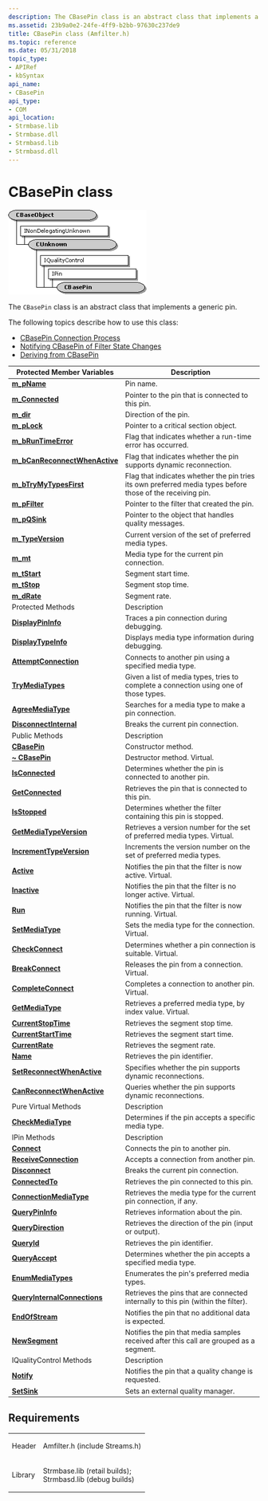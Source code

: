 ```yaml
---
description: The CBasePin class is an abstract class that implements a generic pin.
ms.assetid: 23b9a0e2-24fe-4ff9-b2bb-97630c237de9
title: CBasePin class (Amfilter.h)
ms.topic: reference
ms.date: 05/31/2018
topic_type: 
- APIRef
- kbSyntax
api_name: 
- CBasePin
api_type: 
- COM
api_location: 
- Strmbase.lib
- Strmbase.dll
- Strmbasd.lib
- Strmbasd.dll
---
```


# CBasePin class

![cbasepin class hierarchy](images/filter02.png)

The `CBasePin` class is an abstract class that implements a generic pin.

The following topics describe how to use this class:

-   [CBasePin Connection Process](cbasepin-connection-process.md)
-   [Notifying CBasePin of Filter State Changes](notifying-cbasepin-of-filter-state-changes.md)
-   [Deriving from CBasePin](deriving-from-cbasepin.md)



| Protected Member Variables                                               | Description                                                                                                |
|--------------------------------------------------------------------------|------------------------------------------------------------------------------------------------------------|
| [**m\_pName**](cbasepin-m-pname.md)                                     | Pin name.                                                                                                  |
| [**m\_Connected**](cbasepin-m-connected.md)                             | Pointer to the pin that is connected to this pin.                                                          |
| [**m\_dir**](cbasepin-m-dir.md)                                         | Direction of the pin.                                                                                      |
| [**m\_pLock**](cbasepin-m-plock.md)                                     | Pointer to a critical section object.                                                                      |
| [**m\_bRunTimeError**](cbasepin-m-bruntimeerror.md)                     | Flag that indicates whether a run-time error has occurred.                                                 |
| [**m\_bCanReconnectWhenActive**](cbasepin-m-bcanreconnectwhenactive.md) | Flag that indicates whether the pin supports dynamic reconnection.                                         |
| [**m\_bTryMyTypesFirst**](cbasepin-m-btrymytypesfirst.md)               | Flag that indicates whether the pin tries its own preferred media types before those of the receiving pin. |
| [**m\_pFilter**](cbasepin-m-pfilter.md)                                 | Pointer to the filter that created the pin.                                                                |
| [**m\_pQSink**](cbasepin-m-pqsink.md)                                   | Pointer to the object that handles quality messages.                                                       |
| [**m\_TypeVersion**](cbasepin-m-typeversion.md)                         | Current version of the set of preferred media types.                                                       |
| [**m\_mt**](cbasepin-m-mt.md)                                           | Media type for the current pin connection.                                                                 |
| [**m\_tStart**](cbasepin-m-tstart.md)                                   | Segment start time.                                                                                        |
| [**m\_tStop**](cbasepin-m-tstop.md)                                     | Segment stop time.                                                                                         |
| [**m\_dRate**](cbasepin-m-drate.md)                                     | Segment rate.                                                                                              |
| Protected Methods                                                        | Description                                                                                                |
| [**DisplayPinInfo**](cbasepin-displaypininfo.md)                        | Traces a pin connection during debugging.                                                                  |
| [**DisplayTypeInfo**](cbasepin-displaytypeinfo.md)                      | Displays media type information during debugging.                                                          |
| [**AttemptConnection**](cbasepin-attemptconnection.md)                  | Connects to another pin using a specified media type.                                                      |
| [**TryMediaTypes**](cbasepin-trymediatypes.md)                          | Given a list of media types, tries to complete a connection using one of those types.                      |
| [**AgreeMediaType**](cbasepin-agreemediatype.md)                        | Searches for a media type to make a pin connection.                                                        |
| [**DisconnectInternal**](cbasepin-disconnectinternal.md)                | Breaks the current pin connection.                                                                         |
| Public Methods                                                           | Description                                                                                                |
| [**CBasePin**](cbasepin-cbasepin.md)                                    | Constructor method.                                                                                        |
| [**~ CBasePin**](cbasepin--cbasepin.md)                                 | Destructor method. Virtual.                                                                                |
| [**IsConnected**](cbasepin-isconnected.md)                              | Determines whether the pin is connected to another pin.                                                    |
| [**GetConnected**](cbasepin-getconnected.md)                            | Retrieves the pin that is connected to this pin.                                                           |
| [**IsStopped**](cbasepin-isstopped.md)                                  | Determines whether the filter containing this pin is stopped.                                              |
| [**GetMediaTypeVersion**](cbasepin-getmediatypeversion.md)              | Retrieves a version number for the set of preferred media types. Virtual.                                  |
| [**IncrementTypeVersion**](cbasepin-incrementtypeversion.md)            | Increments the version number on the set of preferred media types.                                         |
| [**Active**](cbasepin-active.md)                                        | Notifies the pin that the filter is now active. Virtual.                                                   |
| [**Inactive**](cbasepin-inactive.md)                                    | Notifies the pin that the filter is no longer active. Virtual.                                             |
| [**Run**](cbasepin-run.md)                                              | Notifies the pin that the filter is now running. Virtual.                                                  |
| [**SetMediaType**](cbasepin-setmediatype.md)                            | Sets the media type for the connection. Virtual.                                                           |
| [**CheckConnect**](cbasepin-checkconnect.md)                            | Determines whether a pin connection is suitable. Virtual.                                                  |
| [**BreakConnect**](cbasepin-breakconnect.md)                            | Releases the pin from a connection. Virtual.                                                               |
| [**CompleteConnect**](cbasepin-completeconnect.md)                      | Completes a connection to another pin. Virtual.                                                            |
| [**GetMediaType**](cbasepin-getmediatype.md)                            | Retrieves a preferred media type, by index value. Virtual.                                                 |
| [**CurrentStopTime**](cbasepin-currentstoptime.md)                      | Retrieves the segment stop time.                                                                           |
| [**CurrentStartTime**](cbasepin-currentstarttime.md)                    | Retrieves the segment start time.                                                                          |
| [**CurrentRate**](cbasepin-currentrate.md)                              | Retrieves the segment rate.                                                                                |
| [**Name**](cbasepin-name.md)                                            | Retrieves the pin identifier.                                                                              |
| [**SetReconnectWhenActive**](cbasepin-setreconnectwhenactive.md)        | Specifies whether the pin supports dynamic reconnections.                                                  |
| [**CanReconnectWhenActive**](cbasepin-canreconnectwhenactive.md)        | Queries whether the pin supports dynamic reconnections.                                                    |
| Pure Virtual Methods                                                     | Description                                                                                                |
| [**CheckMediaType**](cbasepin-checkmediatype.md)                        | Determines if the pin accepts a specific media type.                                                       |
| IPin Methods                                                             | Description                                                                                                |
| [**Connect**](cbasepin-connect.md)                                      | Connects the pin to another pin.                                                                           |
| [**ReceiveConnection**](cbasepin-receiveconnection.md)                  | Accepts a connection from another pin.                                                                     |
| [**Disconnect**](cbasepin-disconnect.md)                                | Breaks the current pin connection.                                                                         |
| [**ConnectedTo**](cbasepin-connectedto.md)                              | Retrieves the pin connected to this pin.                                                                   |
| [**ConnectionMediaType**](cbasepin-connectionmediatype.md)              | Retrieves the media type for the current pin connection, if any.                                           |
| [**QueryPinInfo**](cbasepin-querypininfo.md)                            | Retrieves information about the pin.                                                                       |
| [**QueryDirection**](cbasepin-querydirection.md)                        | Retrieves the direction of the pin (input or output).                                                      |
| [**QueryId**](cbasepin-queryid.md)                                      | Retrieves the pin identifier.                                                                              |
| [**QueryAccept**](cbasepin-queryaccept.md)                              | Determines whether the pin accepts a specified media type.                                                 |
| [**EnumMediaTypes**](cbasepin-enummediatypes.md)                        | Enumerates the pin's preferred media types.                                                                |
| [**QueryInternalConnections**](cbasepin-queryinternalconnections.md)    | Retrieves the pins that are connected internally to this pin (within the filter).                          |
| [**EndOfStream**](cbasepin-endofstream.md)                              | Notifies the pin that no additional data is expected.                                                      |
| [**NewSegment**](cbasepin-newsegment.md)                                | Notifies the pin that media samples received after this call are grouped as a segment.                     |
| IQualityControl Methods                                                  | Description                                                                                                |
| [**Notify**](cbasepin-notify.md)                                        | Notifies the pin that a quality change is requested.                                                       |
| [**SetSink**](cbasepin-setsink.md)                                      | Sets an external quality manager.                                                                          |



 

## Requirements



|                    |                                                                                                                                                                                            |
|--------------------|--------------------------------------------------------------------------------------------------------------------------------------------------------------------------------------------|
| Header<br/>  | <dl> <dt>Amfilter.h (include Streams.h)</dt> </dl>                                                                                  |
| Library<br/> | <dl> <dt>Strmbase.lib (retail builds); </dt> <dt>Strmbasd.lib (debug builds)</dt> </dl> |



 

 




